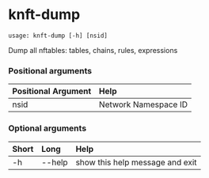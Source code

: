 <!-- THIS PART OF THIS FILE IS AUTOGENERATED. DO NOT MODIFY IT. See scripts/generate-docs.sh -->
# knft-dump

```text
usage: knft-dump [-h] [nsid]

```

Dump all nftables: tables, chains, rules, expressions
### Positional arguments

|Positional Argument|Help|
| :--- | :--- |
|nsid|Network Namespace ID|

### Optional arguments

|Short|Long|Help|
| :--- | :--- | :--- |
|-h|--help|show this help message and exit|

<!-- END OF AUTOGENERATED PART. Do not modify this line or the line below, they mark the end of the auto-generated part of the file. If you want to extend the documentation in a way which cannot easily be done by adding to the command help description, write below the following line. -->
<!-- ------------\>8---- ----\>8---- ----\>8------------ -->
